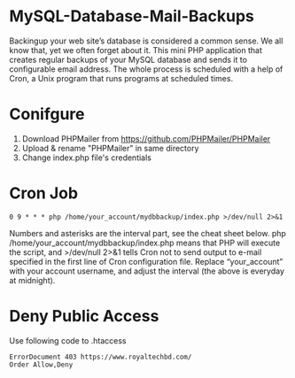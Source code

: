 # MySQL-Database-Mail-Backups
Backingup your web site’s database is considered a common sense. We all know that, yet we often forget about it. This mini PHP application that creates regular backups of your MySQL database and sends it to configurable email address. The whole process is scheduled with a help of Cron, a Unix program that runs programs at scheduled times.

# Conifgure 
1. Download PHPMailer from https://github.com/PHPMailer/PHPMailer
2. Upload & rename "PHPMailer" in same directory
3. Change index.php file's credentials

# Cron Job
```
0 9 * * * php /home/your_account/mydbbackup/index.php >/dev/null 2>&1
```
Numbers and asterisks are the interval part, see the cheat sheet below.
php /home/your_account/mydbbackup/index.php means that PHP will execute the script, and >/dev/null 2>&1 tells Cron not to send output to e-mail specified in the first line of Cron configuration file.
Replace “your_account” with your account username, and adjust the interval (the above is everyday at midnight).

# Deny Public Access
Use following code to .htaccess
```
ErrorDocument 403 https://www.royaltechbd.com/
Order Allow,Deny
```
